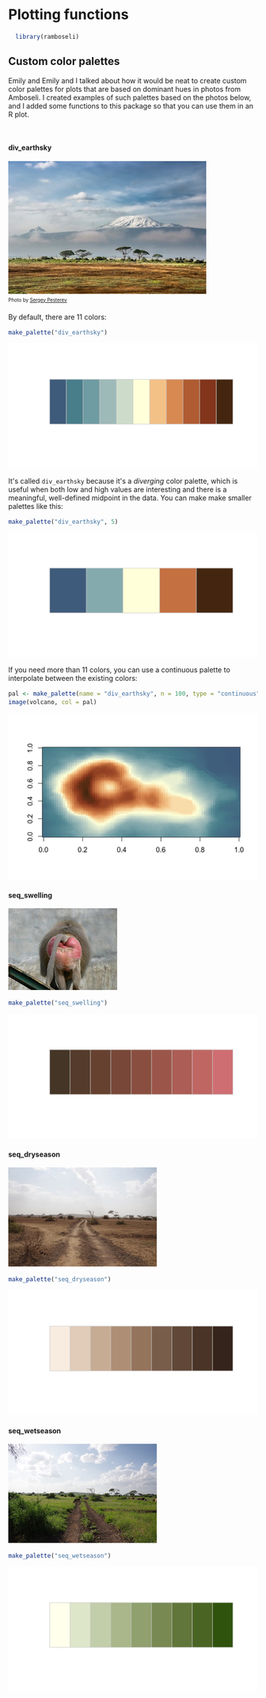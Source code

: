 Plotting functions
================

``` r
  library(ramboseli)
```

Custom color palettes
---------------------

Emily and Emily and I talked about how it would be neat to create custom color palettes for plots that are based on dominant hues in photos from Amboseli. I created examples of such palettes based on the photos below, and I added some functions to this package so that you can use them in an R plot.

<br>

#### div\_earthsky

![](../img/amboseli_small.jpg)<br> <sub><sup>Photo by [Sergey Pesterev](https://unsplash.com/photos/DWXR-nAbxCk?utm_source=unsplash&utm_medium=referral&utm_content=creditCopyText)</sup></sub>

By default, there are 11 colors:

``` r
make_palette("div_earthsky")
```

![](plots/PLOTTING-palette-full-1.png)

It's called `div_earthsky` because it's a *diverging* color palette, which is useful when both low and high values are interesting and there is a meaningful, well-defined midpoint in the data. You can make make smaller palettes like this:

``` r
make_palette("div_earthsky", 5)
```

![](plots/PLOTTING-palette-small-1.png)

If you need more than 11 colors, you can use a continuous palette to interpolate between the existing colors:

``` r
pal <- make_palette(name = "div_earthsky", n = 100, type = "continuous")
image(volcano, col = pal)
```

![](plots/PLOTTING-palette-continuous-1.png)

#### seq\_swelling

![](../img/220px-Baboon_buttocks.jpg)<br>

``` r
make_palette("seq_swelling")
```

![](plots/PLOTTING-palette-swelling-full-1.png)

#### seq\_dryseason

![](../img/dry.jpg)<br>

``` r
make_palette("seq_dryseason")
```

![](plots/PLOTTING-palette-dryseason_full-1.png)

#### seq\_wetseason

![](../img/wet.jpg)<br>

``` r
make_palette("seq_wetseason")
```

![](plots/PLOTTING-palette-wetseason-full-1.png)
